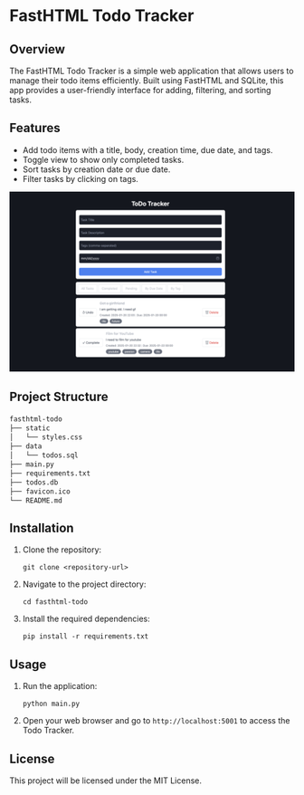 # FastHTML Todo Tracker
## Overview
The FastHTML Todo Tracker is a simple web application that allows users to manage their todo items efficiently. Built using FastHTML and SQLite, this app provides a user-friendly interface for adding, filtering, and sorting tasks.
## Features
- Add todo items with a title, body, creation time, due date, and tags.
- Toggle view to show only completed tasks.
- Sort tasks by creation date or due date.
- Filter tasks by clicking on tags.

![Todo App Screenshot](todo_screenshot.png)

## Project Structure
```
fasthtml-todo
├── static
│   └── styles.css
├── data
│   └── todos.sql
├── main.py
├── requirements.txt
├── todos.db
├── favicon.ico
└── README.md
```
## Installation
1. Clone the repository:
   ```
   git clone <repository-url>
   ```
2. Navigate to the project directory:
   ```
   cd fasthtml-todo
   ```
3. Install the required dependencies:
   ```
   pip install -r requirements.txt
   ```
## Usage
1. Run the application:
   ```
   python main.py
   ```
2. Open your web browser and go to `http://localhost:5001` to access the Todo Tracker.
## License
This project will be licensed under the MIT License.